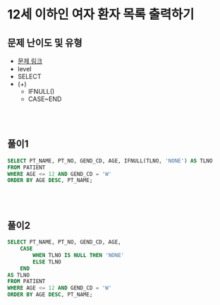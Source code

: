 # 12세 이하인 여자 환자 목록 출력하기

## 문제 난이도 및 유형
* [문제 링크](https://school.programmers.co.kr/learn/courses/30/lessons/132201)
* level
* SELECT
* (+)
  * IFNULL()
  * CASE~END

<br><br>

## 풀이1
```sql
SELECT PT_NAME, PT_NO, GEND_CD, AGE, IFNULL(TLNO, 'NONE') AS TLNO
FROM PATIENT
WHERE AGE <= 12 AND GEND_CD = 'W'
ORDER BY AGE DESC, PT_NAME;
```

<br><br>

## 풀이2
```sql
SELECT PT_NAME, PT_NO, GEND_CD, AGE,
    CASE
        WHEN TLNO IS NULL THEN 'NONE'
        ELSE TLNO
    END
AS TLNO
FROM PATIENT
WHERE AGE <= 12 AND GEND_CD = 'W'
ORDER BY AGE DESC, PT_NAME;
```